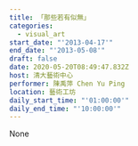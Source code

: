 ```yaml
---
title: 「那些若有似無」
categories:
  - visual_art
start_date: "'2013-04-17'"
end_date: "'2013-05-08'"
draft: false
date: 2020-05-20T08:49:47.832Z
host: 清大藝術中心
performer: 陳禹萍 Chen Yu Ping
location: 藝術工坊
daily_start_time: "'01:00:00'"
daily_end_time: "'10:00:00'"
---
```


None